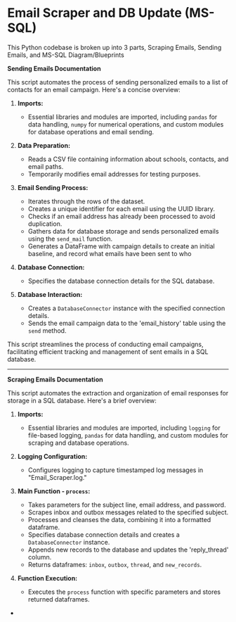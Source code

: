 # Email Scraper and DB Update (MS-SQL)

This Python codebase is broken up into 3 parts, Scraping Emails, Sending Emails, and MS-SQL Diagram/Blueprints

**Sending Emails Documentation**

This script automates the process of sending personalized emails to a list of contacts for an email campaign. Here's a concise overview:

1. **Imports:**
   - Essential libraries and modules are imported, including `pandas` for data handling, `numpy` for numerical operations, and custom modules for database operations and email sending.

2. **Data Preparation:**
   - Reads a CSV file containing information about schools, contacts, and email paths.
   - Temporarily modifies email addresses for testing purposes.

3. **Email Sending Process:**
   - Iterates through the rows of the dataset.
   - Creates a unique identifier for each email using the UUID library.
   - Checks if an email address has already been processed to avoid duplication.
   - Gathers data for database storage and sends personalized emails using the `send_mail` function.
   - Generates a DataFrame with campaign details to create an initial baseline, and record what emails have been sent to who

4. **Database Connection:**
   - Specifies the database connection details for the SQL database.

5. **Database Interaction:**
   - Creates a `DatabaseConnector` instance with the specified connection details.
   - Sends the email campaign data to the 'email_history' table using the `send` method.

This script streamlines the process of conducting email campaigns, facilitating efficient tracking and management of sent emails in a SQL database.

-----------------------------------------------------------------------------

**Scraping Emails Documentation**

This script automates the extraction and organization of email responses for storage in a SQL database. Here's a brief overview:

1. **Imports:**
   - Essential libraries and modules are imported, including `logging` for file-based logging, `pandas` for data handling, and custom modules for scraping and database operations.

2. **Logging Configuration:**
   - Configures logging to capture timestamped log messages in "Email_Scraper.log."

3. **Main Function - `process`:**
   - Takes parameters for the subject line, email address, and password.
   - Scrapes inbox and outbox messages related to the specified subject.
   - Processes and cleanses the data, combining it into a formatted dataframe.
   - Specifies database connection details and creates a `DatabaseConnector` instance.
   - Appends new records to the database and updates the 'reply_thread' column.
   - Returns dataframes: `inbox`, `outbox`, `thread`, and `new_records`.

4. **Function Execution:**
   - Executes the `process` function with specific parameters and stores returned dataframes.



- 

